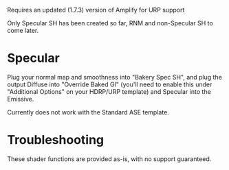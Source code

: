 Requires an updated (1.7.3) version of Amplify for URP support

Only Specular SH has been created so far, RNM and non-Specular SH to come later.

# Specular

Plug your normal map and smoothness into "Bakery Spec SH", and plug the output Diffuse into "Override Baked GI" (you'll need to enable this under "Additional Options" on your HDRP/URP template) and Specular into the Emissive.

Currently does not work with the Standard ASE template.


# Troubleshooting

These shader functions are provided as-is, with no support guaranteed.
